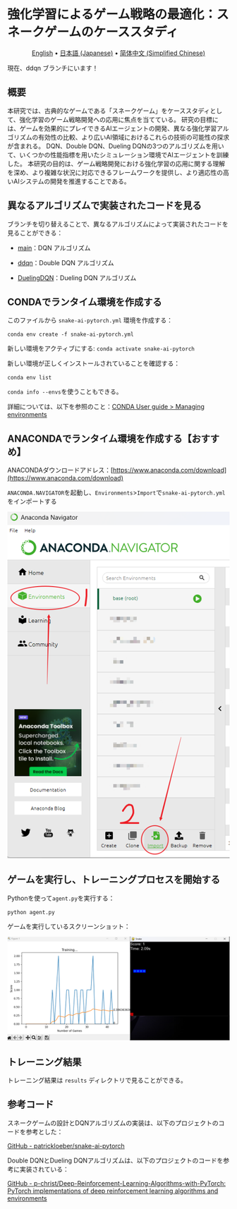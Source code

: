 # 強化学習によるゲーム戦略の最適化：スネークゲームのケーススタディ

<p align="center">
  <a href="README.md">English</a> •
  <a href="README.ja_JP.md">日本語 (Japanese)</a> •
  <a href="README.zh_CN.md">简体中文 (Simplified Chinese)</a> 
</p>

現在、ddqn ブランチにいます！

## 概要

本研究では、古典的なゲームである「スネークゲーム」をケーススタディとして、強化学習のゲーム戦略開発への応用に焦点を当てている。 研究の目標には、ゲームを効果的にプレイできるAIエージェントの開発、異なる強化学習アルゴリズムの有効性の比較、より広いAI領域におけるこれらの技術の可能性の探求が含まれる。 DQN、Double DQN、Dueling DQNの3つのアルゴリズムを用いて、いくつかの性能指標を用いたシミュレーション環境でAIエージェントを訓練した。 本研究の目的は、ゲーム戦略開発における強化学習の応用に関する理解を深め、より複雑な状況に対応できるフレームワークを提供し、より適応性の高いAIシステムの開発を推進することである。

## 異なるアルゴリズムで実装されたコードを見る

ブランチを切り替えることで、異なるアルゴリズムによって実装されたコードを見ることができる：

- [main](https://github.com/chenxingxu3/snake-ai-pytorch/tree/main)：DQN アルゴリズム

- [ddqn](https://github.com/chenxingxu3/snake-ai-pytorch/tree/ddqn)：Double DQN アルゴリズム

- [DuelingDQN](https://github.com/chenxingxu3/snake-ai-pytorch/tree/DuelingDQN)：Dueling DQN アルゴリズム

## CONDAでランタイム環境を作成する

このファイルから `snake-ai-pytorch.yml` 環境を作成する：

```shell
conda env create -f snake-ai-pytorch.yml
```

新しい環境をアクティブにする: `conda activate snake-ai-pytorch`

新しい環境が正しくインストールされていることを確認する：

```shell
conda env list
```

`conda info --envs`を使うこともできる。

詳細については、以下を参照のこと：[CONDA User guide  > Managing environments](https://conda.io/projects/conda/en/latest/user-guide/tasks/manage-environments.html)

## ANACONDAでランタイム環境を作成する【おすすめ】

ANACONDAダウンロードアドレス：[https://www.anaconda.com/download](https://www.anaconda.com/download)

`ANACONDA.NAVIGATOR`を起動し、`Environments`>`Import`で`snake-ai-pytorch.yml`をインポートする

![](assets_README.zh_CN/2024-06-25-11-41-49-image.png)

## ゲームを実行し、トレーニングプロセスを開始する

Pythonを使って`agent.py`を実行する：

```shell
python agent.py
```

ゲームを実行しているスクリーンショット：

![](assets_README.zh_CN/2024-06-25-11-48-31-image.png)

## トレーニング結果

トレーニング結果は `results` ディレクトリで見ることができる。

## 参考コード

スネークゲームの設計とDQNアルゴリズムの実装は、以下のプロジェクトのコードを参考とした：

[GitHub - patrickloeber/snake-ai-pytorch](https://github.com/patrickloeber/snake-ai-pytorch)

Double DQNとDueling DQNアルゴリズムは、以下のプロジェクトのコードを参考に実装されている：

[GitHub - p-christ/Deep-Reinforcement-Learning-Algorithms-with-PyTorch: PyTorch implementations of deep reinforcement learning algorithms and environments](https://github.com/p-christ/Deep-Reinforcement-Learning-Algorithms-with-PyTorch)
